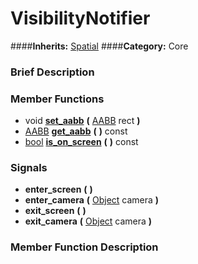 #  VisibilityNotifier  
####**Inherits:** [Spatial](class_spatial)
####**Category:** Core

###  Brief Description  


###  Member Functions 
  * void  **[set&#95;aabb](#set_aabb)**  **(** [AABB](class_aabb) rect  **)**
  * [AABB](class_aabb)  **[get&#95;aabb](#get_aabb)**  **(** **)** const
  * [bool](class_bool)  **[is&#95;on&#95;screen](#is_on_screen)**  **(** **)** const

###  Signals  
  *  **enter&#95;screen**  **(** **)**
  *  **enter&#95;camera**  **(** [Object](class_object) camera  **)**
  *  **exit&#95;screen**  **(** **)**
  *  **exit&#95;camera**  **(** [Object](class_object) camera  **)**

###  Member Function Description  
